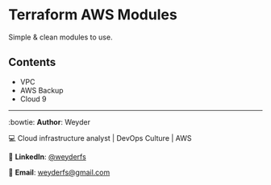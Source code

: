 # Terraform AWS Modules 

Simple &amp; clean modules to use. 

## Contents
* VPC
* AWS Backup
* Cloud 9




---------------------------
:bowtie: **Author**: Weyder

:computer: Cloud infrastructure analyst | DevOps Culture | AWS

:round_pushpin: **LinkedIn**: [@weyderfs](https://www.linkedin.com/in/weyderfs)

:email: **Email**: weyderfs@gmail.com

